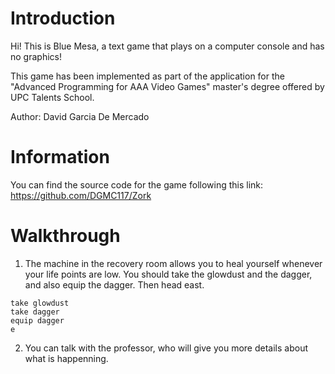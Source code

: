 # Introduction
Hi! This is Blue Mesa, a text game that plays on a computer console and has no graphics!

This game has been implemented as part of the application for the "Advanced Programming for AAA Video Games" master's degree offered by UPC Talents School.

Author: David Garcia De Mercado

# Information

You can find the source code for the game following this link: https://github.com/DGMC117/Zork

# Walkthrough

1. The machine in the recovery room allows you to heal yourself whenever your life points are low. You should take the glowdust and the dagger, and also equip the dagger. Then head east.

```
take glowdust
take dagger
equip dagger
e
```

2. You can talk with the professor, who will give you more details about what is happenning. 